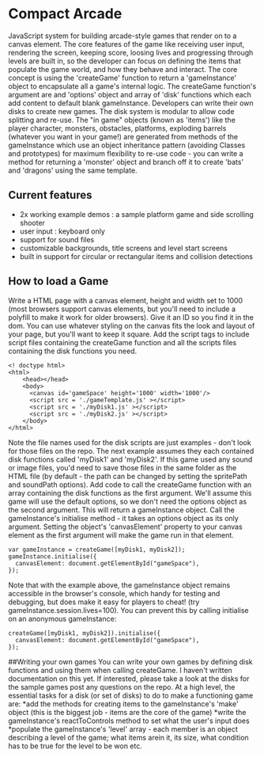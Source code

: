 # Compact Arcade
JavaScript system for building arcade-style games that render on to a canvas element. The core features of the game like receiving user input, rendering the screen, keeping score, loosing lives and progressing through levels are built in, so the developer can focus on defining the items that populate the game world, and how they behave and interact.
The core concept is using the 'createGame' function to return a 'gameInstance' object to encapsulate all a game's internal logic. The createGame function's argument are and 'options' object and array of 'disk' functions which each add content to default blank gameInstance. Developers can write their own disks to create new games. The disk system is modular to allow code splitting and re-use.
The "in game" objects (known as 'items') like the player character, monsters, obstacles, platforms, exploding barrels (whatever you want in your game!) are generated from methods of the gameInstance which use an object inheritance pattern (avoiding Classes and prototypes) for maximum flexibility to re-use code - you can write a method for returning a 'monster' object and branch off it to create 'bats' and 'dragons' using the same template. 
## Current features
* 2x working example demos : a sample platform game and side scrolling shooter
* user input : keyboard only 
* support for sound files
* customizable backgrounds, title screens and level start screens
* built in support for circular or rectangular items and collision detections
## How to load a Game
Write a HTML page with a canvas element, height and width set to 1000 (most browsers support canvas elements, but you'll need to include a polyfill to make it work for older browsers). Give it an ID so you find it in the dom. You can use whatever styling on the canvas fits the look and layout of your page, but you'll want to keep it square. Add the script tags to include script files containing the createGame function and all the scripts files containing the disk functions you need.

    <! doctype html>
	<html>    
	    <head></head>
	    <body>
		  <canvas id='gameSpace' height='1000' width='1000'/>
		  <script src = './gameTemplate.js' ></script>
		  <script src = './myDisk1.js' ></script>
		  <script src = './myDisk2.js' ></script>
	    </body>
	</html>

Note the file names used for the disk scripts are just examples - don't look for those files on the repo. The next example assumes they each contained disk functions called 'myDisk1' and 'myDisk2'.
If this game used any sound or image files, you'd need to save those files in the same folder as the HTML file (by default - the path can be changed by setting the spritePath and soundPath options).
Add code to call the createGame function with an array containing the disk functions as the first argument. We'll assume this game will use the default options, so we don't need the options object as the second argument. This will return a gameInstance object. Call the gameInstance's initialise method - it takes an options object as its only argument. Setting the object's 'canvasElement' property to  your canvas element as the first argument will make the game run in that element.

    var gameInstance = createGame([myDisk1, myDisk2]);
    gameInstance.initialise({
	  canvasElement: document.getElementById("gameSpace"),
    });
Note that with the example above, the gameInstance object remains accessible in the browser's console, which handy for testing and debugging, but does make it easy for players to cheat! (try gameInstance.session.lives=100). You can prevent this by calling initialise on an anonymous gameInstance:

    createGame([myDisk1, myDisk2]).initialise({
	  canvasElement: document.getElementById("gameSpace"),
    });

##Writing your own games
You can write your own games by defining disk functions and using them when calling createGame. I haven't written documentation on this yet. If interested, please take a look at the disks for the sample games post any questions on the repo.
At a high level, the essential tasks for a disk (or set of disks) to do to make a functioning game are:
*add the methods for creating items to the gameInstance's 'make' object (this is the biggest job - items are the core of the game)
*write the gameInstance's reactToControls method to set what the user's input does
*populate the gameInstance's 'level' array - each member is an object describing a level of the game; what items arein it, its size, what condition has to be true for the level to be won etc.

	    
